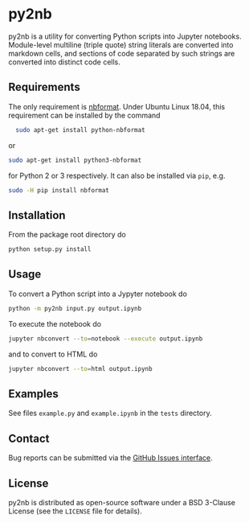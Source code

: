# py2nb

py2nb is a utility for converting Python scripts into Jupyter notebooks.
Module-level multiline (triple quote) string literals are converted
into markdown cells, and sections of code separated by such strings are
converted into distinct code cells.


## Requirements

The only requirement is [nbformat](https://github.com/jupyter/nbformat).
Under Ubuntu Linux 18.04, this requirement can be installed by the command
```bash
  sudo apt-get install python-nbformat
```
or
```bash
sudo apt-get install python3-nbformat
```
for Python 2 or 3 respectively. It can also be installed via `pip`, e.g.
```bash
sudo -H pip install nbformat
```


## Installation

From the package root directory do
```bash
python setup.py install
```

## Usage

To convert a Python script into a Jypyter notebook do
```bash
python -m py2nb input.py output.ipynb
```

To execute the notebook do
```bash
jupyter nbconvert --to=notebook --execute output.ipynb
```
and to convert to HTML do
```bash
jupyter nbconvert --to=html output.ipynb
```


## Examples

See files `example.py` and `example.ipynb` in the `tests` directory.


## Contact

Bug reports can be submitted via the [GitHub Issues interface](https://github.com/bwohlberg/py2nb/issues).



## License

py2nb is distributed as open-source software under a BSD 3-Clause License (see the ``LICENSE`` file for details).

